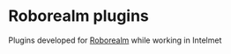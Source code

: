 # Roborealm plugins
Plugins developed for [Roborealm](http://www.roborealm.com/) while working in Intelmet
